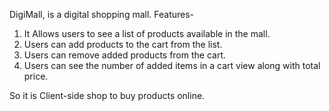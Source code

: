  DigiMall, is a digital shopping mall.
 Features-
 1. It Allows users to see a list of products available in the mall.
 2. Users can add products to the cart from the list.
 3. Users can remove added products from the cart.
 4. Users can see the number of added items in a cart view along with total price.
 
  So it is Client-side shop to buy products online.
